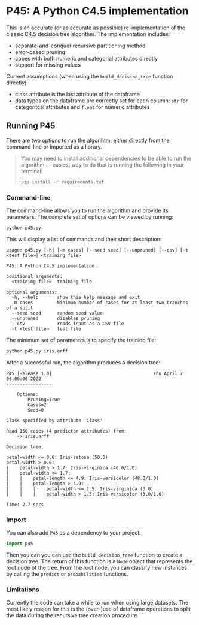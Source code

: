 # P45: A Python C4.5 implementation

This is an accurate (or as accurate as possible) re-implementation of the classic C4.5 decision tree algorithm. The implementation includes:
- separate-and-conquer recursive partitioning method
- error-based pruning
- copes with both numeric and categorial attributes directly
- support for missing values

Current assumptions (when using the `build_decision_tree` function directly):
- class attribute is the last attribute of the dataframe
- data types on the dataframe are correctly set for each column: `str` for categoritcal attributes and `float` for numeric attributes

## Running P45

There are two options to run the algorihtm, either directly from the command-line or imported as a library.

> You may need to install additional dependencies to be able to run the algorithm &mdash; easiest way
> to do that is running the following in your terminal:
>
> ```bash
> pip install -r requirements.txt
> ```

### Command-line

The command-line allows you to run the algorithm and provide its parameters. The complete set of options can be viewed by running:

```bash
python p45.py
```

This will display a list of commands and their short description:

```
usage: p45.py [-h] [-m cases] [--seed seed] [--unpruned] [--csv] [-t <test file>] <training file>

P45: A Python C4.5 implementation.

positional arguments:
  <training file>  training file

optional arguments:
  -h, --help       show this help message and exit
  -m cases         minimum number of cases for at least two branches of a split
  --seed seed      random seed value
  --unpruned       disables pruning
  --csv            reads input as a CSV file
  -t <test file>   test file
```

The minimum set of parameters is to specify the training file:

```bash
python p45.py iris.arff
```

After a successful run, the algorithm produces a decision tree:

```
P45 [Release 1.0]                                      Thu April 7 06:00:00 2022
-----------------

    Options:
        Pruning=True
        Cases=2
        Seed=0

Class specified by attribute 'Class'

Read 150 cases (4 predictor attributes) from:
    -> iris.arff

Decision tree:

petal-width <= 0.6: Iris-setosa (50.0)
petal-width > 0.6: 
|    petal-width > 1.7: Iris-virginica (46.0/1.0)
|    petal-width <= 1.7: 
|    |    petal-length <= 4.9: Iris-versicolor (48.0/1.0)
|    |    petal-length > 4.9: 
|    |    |    petal-width <= 1.5: Iris-virginica (3.0)
|    |    |    petal-width > 1.5: Iris-versicolor (3.0/1.0)

Time: 2.7 secs
```

### Import

You can also add `P45` as a dependency to your project:

```python
import p45
```

Then you can you can use the `build_decision_tree` function to create a decision tree. The return of this function is a `Node` object that represents the root node of the tree. From the root node, you can classify new instances by calling the `predict` or `probabilities` functions.

### Limitations

Currently the code can take a while to run when using large datasets. The most likely reason for this is the (over-)use of dataframe operations to split the data during the recursive tree creation procedure.
